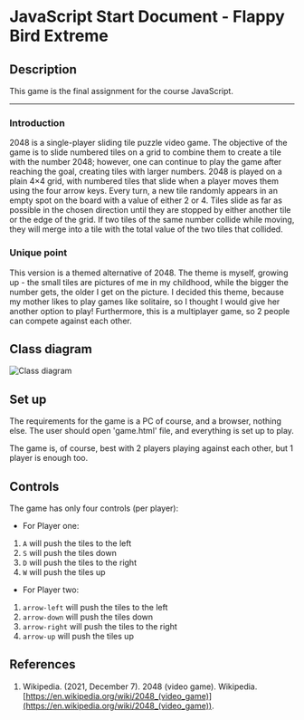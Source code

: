 # JavaScript Start Document - Flappy Bird Extreme

## Description

This game is the final assignment for the course JavaScript.

---

### __Introduction__

2048 is a single-player sliding tile puzzle video game. The objective of the game is to slide numbered tiles on a grid to combine them to create a tile with the number 2048; however, one can continue to play the game after reaching the goal, creating tiles with larger numbers. 
2048 is played on a plain 4×4 grid, with numbered tiles that slide when a player moves them using the four arrow keys. Every turn, a new tile randomly appears in an empty spot on the board with a value of either 2 or 4. Tiles slide as far as possible in the chosen direction until they are stopped by either another tile or the edge of the grid. If two tiles of the same number collide while moving, they will merge into a tile with the total value of the two tiles that collided.


### __Unique point__

This version is a themed alternative of 2048. The theme is myself, growing up - the small tiles are pictures of me in my childhood, while the bigger the number gets, the older I get on the picture. I decided this theme, because my mother likes to play games like solitaire, so I thought I would give her another option to play!
Furthermore, this is a multiplayer game, so 2 people can compete against each other.

## Class diagram

![Class diagram](c-drm.png?raw=true "Class diagram")

## Set up

The requirements for the game is a PC of course, and a browser, nothing else. The user should open 'game.html' file, and everything is set up to play.

The game is, of course, best with 2 players playing against each other, but 1 player is enough too.

## Controls

The game has only four controls (per player):

- For Player one:

1. `A` will push the tiles to the left
2. `S` will push the tiles down
3. `D` will push the tiles to the right
4. `W` will push the tiles up

- For Player two:

1. `arrow-left` will push the tiles to the left
2. `arrow-down` will push the tiles down
3. `arrow-right` will push the tiles to the right
4. `arrow-up` will push the tiles up

## References

1. Wikipedia. (2021, December 7). 2048 (video game). Wikipedia. [https://en.wikipedia.org/wiki/2048_(video_game)](https://en.wikipedia.org/wiki/2048_(video_game)).